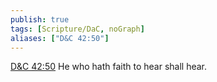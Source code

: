 ```yaml
---
publish: true
tags: [Scripture/DaC, noGraph]
aliases: ["D&C 42:50"]
---
```

[D&C 42:50](https://churchofjesuschrist.org/study/scriptures/dc-testament/dc/42?lang=eng&id=p50#p50) He who hath faith to hear shall hear.
